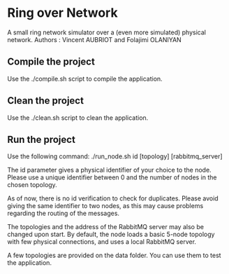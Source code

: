 # Ring over Network

A small ring network simulator over a (even more simulated) physical network.
Authors : Vincent AUBRIOT and Folajimi OLANIYAN

## Compile the project

Use the ./compile.sh script to compile the application.

## Clean the project

Use the ./clean.sh script to clean the application.

## Run the project

Use the following command: ./run_node.sh id [topology] [rabbitmq_server]

The id parameter gives a physical identifier of your choice to the node.
Please use a unique identifier between 0 and the number of nodes in the chosen topology.

As of now, there is no id verification to check for duplicates.
Please avoid giving the same identifier to two nodes, as this may cause problems regarding the routing of the messages.

The topologies and the address of the RabbitMQ server may also be changed upon start.
By default, the node loads a basic 5-node topology with few physical connections, and uses a local RabbitMQ server.

A few topologies are provided on the data folder. You can use them to test the application.
